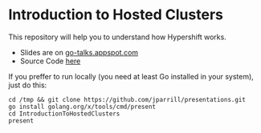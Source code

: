 # Introduction to Hosted Clusters

This repository will help you to understand how Hypershift works.

- Slides are on [go-talks.appspot.com](https://go-talks.appspot.com/github.com/jparrill/presentations/IntroductionToHostedClusters/introduction-to-hostedcluster.slide)
- Source Code [here](https://github.com/jparrill/presentations/IntroductionToHostedClusters)

If you preffer to run locally (you need at least Go installed in your system), just do this:

```
cd /tmp && git clone https://github.com/jparrill/presentations.git
go install golang.org/x/tools/cmd/present
cd IntroductionToHostedClusters
present
```
